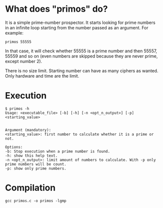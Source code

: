 # What does "primos" do?

It is a simple prime-number prospector. It starts looking for prime numbers in an infinite loop starting from the number passed as an argument. For example:
```
primos 55555
```

In that case, it will check whether 55555 is a prime number and then 55557, 55559 and so on (even numbers are skipped because they are never prime, except number 2).

There is no size limit. Starting number can have as many ciphers as wanted. Only hardware and time are the limit.


# Execution
```
$ primos -h
Usage: <executable_file> [-b] [-h] [-n <opt_n_output>] [-p] <starting_value>


Argument (mandatory):
<starting_value>: first number to calculate whether it is a prime or not.

Options:
-b: Stop execution when a prime number is found.
-h: show this help text.
-n <opt_n_output>: limit amount of numbers to calculate. With -p only prime numbers will be count.
-p: show only prime numbers.
```


# Compilation
```
gcc primos.c -o primos -lgmp
```
